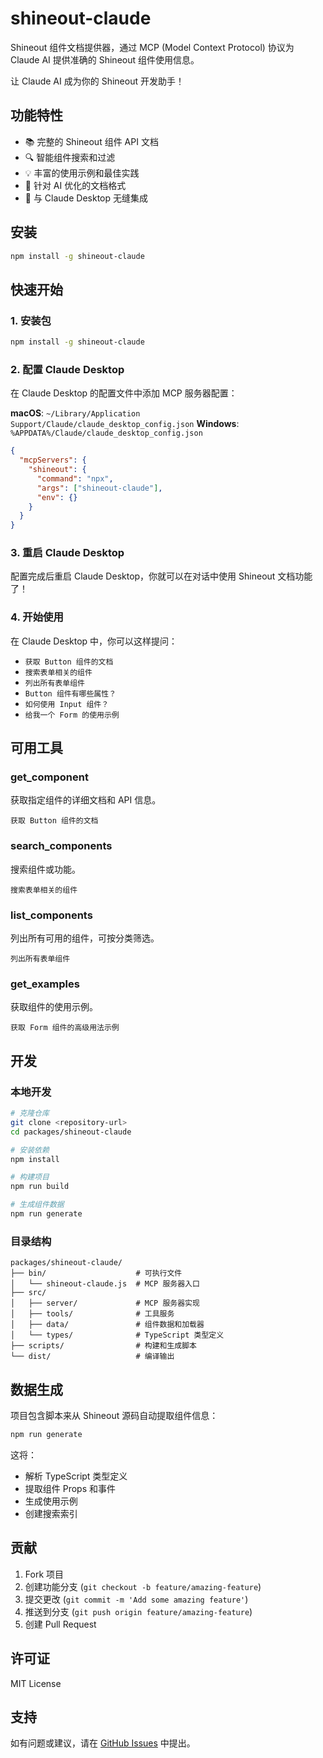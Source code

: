 # shineout-claude

Shineout 组件文档提供器，通过 MCP (Model Context Protocol) 协议为 Claude AI 提供准确的 Shineout 组件使用信息。

让 Claude AI 成为你的 Shineout 开发助手！

## 功能特性

- 📚 完整的 Shineout 组件 API 文档
- 🔍 智能组件搜索和过滤
- 💡 丰富的使用示例和最佳实践
- 🎯 针对 AI 优化的文档格式
- 🔄 与 Claude Desktop 无缝集成

## 安装

```bash
npm install -g shineout-claude
```

## 快速开始

### 1. 安装包

```bash
npm install -g shineout-claude
```

### 2. 配置 Claude Desktop

在 Claude Desktop 的配置文件中添加 MCP 服务器配置：

**macOS**: `~/Library/Application Support/Claude/claude_desktop_config.json`
**Windows**: `%APPDATA%/Claude/claude_desktop_config.json`

```json
{
  "mcpServers": {
    "shineout": {
      "command": "npx",
      "args": ["shineout-claude"],
      "env": {}
    }
  }
}
```

### 3. 重启 Claude Desktop

配置完成后重启 Claude Desktop，你就可以在对话中使用 Shineout 文档功能了！

### 4. 开始使用

在 Claude Desktop 中，你可以这样提问：

- `获取 Button 组件的文档`
- `搜索表单相关的组件`
- `列出所有表单组件`
- `Button 组件有哪些属性？`
- `如何使用 Input 组件？`
- `给我一个 Form 的使用示例`

## 可用工具

### get_component
获取指定组件的详细文档和 API 信息。

```
获取 Button 组件的文档
```

### search_components
搜索组件或功能。

```
搜索表单相关的组件
```

### list_components
列出所有可用的组件，可按分类筛选。

```
列出所有表单组件
```

### get_examples
获取组件的使用示例。

```
获取 Form 组件的高级用法示例
```

## 开发

### 本地开发

```bash
# 克隆仓库
git clone <repository-url>
cd packages/shineout-claude

# 安装依赖
npm install

# 构建项目
npm run build

# 生成组件数据
npm run generate
```

### 目录结构

```
packages/shineout-claude/
├── bin/                    # 可执行文件
│   └── shineout-claude.js  # MCP 服务器入口
├── src/
│   ├── server/             # MCP 服务器实现
│   ├── tools/              # 工具服务
│   ├── data/               # 组件数据和加载器
│   └── types/              # TypeScript 类型定义
├── scripts/                # 构建和生成脚本
└── dist/                   # 编译输出
```

## 数据生成

项目包含脚本来从 Shineout 源码自动提取组件信息：

```bash
npm run generate
```

这将：
- 解析 TypeScript 类型定义
- 提取组件 Props 和事件
- 生成使用示例
- 创建搜索索引

## 贡献

1. Fork 项目
2. 创建功能分支 (`git checkout -b feature/amazing-feature`)
3. 提交更改 (`git commit -m 'Add some amazing feature'`)
4. 推送到分支 (`git push origin feature/amazing-feature`)
5. 创建 Pull Request

## 许可证

MIT License

## 支持

如有问题或建议，请在 [GitHub Issues](https://github.com/sheinsight/shineout-next/issues) 中提出。